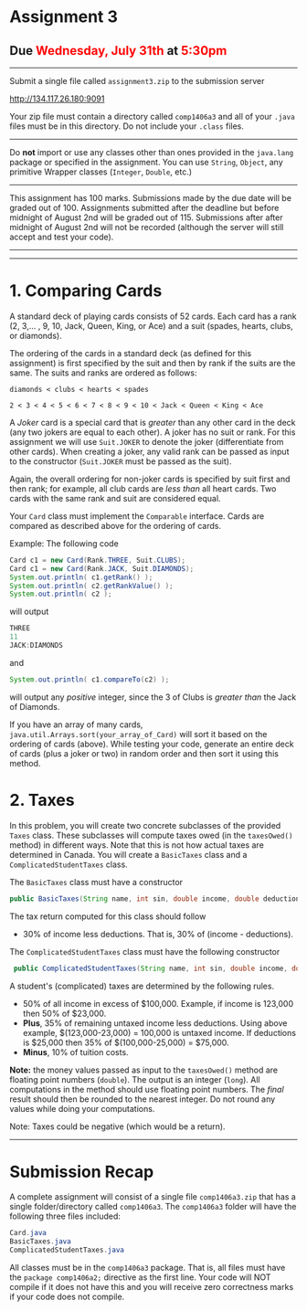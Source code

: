 # Assignment 3
## Due  <span style="color:red">Wednesday, July 31th</span> at <span style="color:red">5:30pm</span>



---

Submit a single file called `assignment3.zip` to the submission server

http://134.117.26.180:9091

Your zip file must contain a directory called `comp1406a3` and all of your  `.java` files must be in this directory. Do not include your `.class` files.

---

Do **not** import or use any classes other than ones provided in the `java.lang` package or specified in the assignment. You can use `String`, `Object`, any primitive Wrapper classes (`Integer`, `Double`, etc.)

---

This assignment has 100 marks. Submissions made by the due date will be graded out of 100. Assignments submitted after the deadline but before midnight of August 2nd will be graded out of 115. Submissions after after midnight of August 2nd will not be recorded (although the server will still accept and test your code).

---


---

# 1. Comparing Cards


A standard deck of playing cards consists of 52 cards.  Each card has a rank (2, 3,... , 9, 10, Jack, Queen, King, or Ace) and a suit (spades, hearts, clubs, or diamonds).

The ordering of the cards in a standard deck (as defined for this assignment) is first specified by the suit and then by rank if the suits are the same.  The suits and ranks are ordered as follows:

```
diamonds < clubs < hearts < spades
```

```
2 < 3 < 4 < 5 < 6 < 7 < 8 < 9 < 10 < Jack < Queen < King < Ace
```

A _Joker_ card is a special card that is _greater_ than any other card in the deck (any two jokers are equal to each other).
A joker has no suit or rank. For this assignment we will use `Suit.JOKER` to denote the joker (differentiate from other cards). When creating a joker, any valid rank can be passed as input to the constructor (`Suit.JOKER` must be passed as the suit).

Again, the overall ordering for non-joker cards is specified by suit first and then rank; for example, all club cards are _less than_ all heart cards. Two cards with the same rank and suit are considered equal.

Your `Card` class must implement the `Comparable` interface. Cards are compared as described above for the ordering of cards.

Example: The following code
```java
Card c1 = new Card(Rank.THREE, Suit.CLUBS);
Card c1 = new Card(Rank.JACK, Suit.DIAMONDS);
System.out.println( c1.getRank() );
System.out.println( c2.getRankValue() );
System.out.println( c2 );
```
will output
```java
THREE
11
JACK:DIAMONDS
```

and
```java
System.out.println( c1.compareTo(c2) );
```
will output any _positive_ integer, since the 3 of Clubs is _greater than_ the Jack of Diamonds.

If you have an array of many cards, `java.util.Arrays.sort(your_array_of_Card)` will sort it based on the ordering of cards (above). While testing your code, generate an entire deck of cards (plus a joker or two) in random order and then sort it using this method.

# 2. Taxes

In this problem, you will create two concrete subclasses of the provided `Taxes` class. These subclasses will
compute taxes owed (in the `taxesOwed()` method) in different ways. Note that this is not how actual taxes are determined in Canada. You will create a `BasicTaxes` class and a `ComplicatedStudentTaxes` class.

The `BasicTaxes` class must have a constructor

```java
public BasicTaxes(String name, int sin, double income, double deductions)
```

The tax return computed for this class should follow

- 30% of income less deductions. That is, 30% of (income -  deductions).

The `ComplicatedStudentTaxes` class must have the following constructor

```java
 public ComplicatedStudentTaxes(String name, int sin, double income, double deductions, double tuition)
```

A student's (complicated) taxes are determined by the following rules.

- 50% of all income in excess of $100,000. Example, if income is 123,000 then 50% of $23,000.
- **Plus**, 35% of remaining untaxed income less deductions. Using above example, $(123,000-23,000) = 100,000 is untaxed income. If deductions is $25,000 then 35% of $(100,000-25,000) = $75,000.
- **Minus**, 10% of tuition costs.


**Note:** the money values passed as input to the `taxesOwed()` method are floating point numbers (`double`). The output is an integer (`long`). All computations in the method should use floating point numbers. The _final_ result should then be rounded to the nearest integer. Do not round any values while doing your computations.

Note: Taxes could be negative (which would be a return).

---

# Submission Recap

A complete assignment will consist of a single file `comp1406a3.zip` that has a single folder/directory called `comp1406a3`. The `comp1406a3` folder will have the following three files included:

```java
Card.java
BasicTaxes.java
ComplicatedStudentTaxes.java
```

All classes must be in the `comp1406a3` package. That is, all files must have the `package comp1406a2;` directive as the first line. Your code will NOT compile if it does not have this and you will receive zero correctness marks if your code does not compile.
